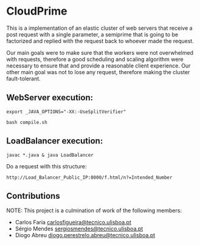 # CloudPrime

This is a implementation of an elastic
cluster of web servers that receive a post request with
a single parameter, a semiprime that is going to be factorized
and replied with the request back to whoever made the
request.

Our main goals were to make sure that the workers were
not overwhelmed with requests, therefore a good scheduling
and scaling algorithm were necessary to ensure that and
provide a reasonable client experience. Our other main goal
was not to lose any request, therefore making the cluster
fault-tolerant.


## WebServer execution:

<code>export _JAVA_OPTIONS="-XX:-UseSplitVerifier"</code>

<code>bash compile.sh</code>

## LoadBalancer execution:

<code>javac *.java & java LoadBalancer</code>

Do a request with this structure:

<code>http://Load_Balancer_Public_IP:8000/f.html/n?=Intended_Number</code>


## Contributions

NOTE: This project is a culmination of work of the following members:

- Carlos Faria <carlosfigueira@tecnico.ulisboa.pt>
- Sérgio Mendes <sergiosmendes@tecnico.ulisboa.pt>
- Diogo Abreu <diogo.perestrelo.abreu@tecnico.ulisboa.pt>
